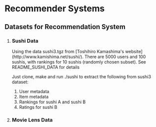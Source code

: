<h1>Recommender Systems</h1>

<h2>Datasets for Recommendation System</h2>

<ol>
<li><h3> Sushi Data </h3>
Using the data sushi3.tgz from [Toshihiro Kamashima's website](http://www.kamishima.net/sushi/).
There are 5000 users and 100 sushis, with rankings for 10 sushis (randomly chosen subset). See README_SUSHI_DATA for details

Just clone, make and run ./sushi to extract the following from sushi3 dataset: 
<ol>
<li> User metadata
<li> Item metadata
<li> Rankings for sushi A and sushi B
<li> Ratings for sushi B
</ol>

<li> <h3>Movie Lens Data</h3>

</ol>


